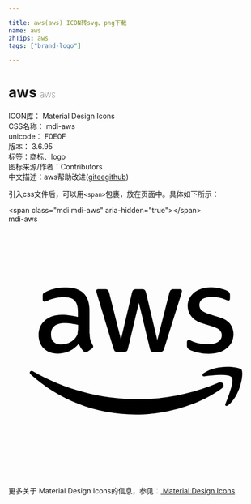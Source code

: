 ```yaml
---

title: aws(aws) ICON转svg、png下载
name: aws
zhTips: aws
tags: ["brand-logo"]

---
```


# aws  <small style="font-size: 60%;font-weight: 100">aws</small>


<div class="detail-page">
<p>
<span>
ICON库：
<span class="badge-secondary badge">Material Design Icons</span> 
</span>
<br/>
<span>
CSS名称：
<span class="badge-secondary badge">mdi-aws</span> 
</span>
<br/>
<span>
unicode：
<span class="badge-secondary badge">F0E0F</span> 
<copy-btn content='F0E0F' btn-title=""></copy-btn>
<copy-btn :content='String.fromCodePoint(parseInt("F0E0F", 16))' btn-title="复制U"></copy-btn>
</span>
<br/>
<span>
版本：
<span class="badge-secondary badge">3.6.95</span> 
</span><br/><span>标签：<span class="badge-light badge"><router-link to="/tags/brand-logo.html">商标、logo</router-link></span></span>
<br/>
<span>图标来源/作者：<span class="badge-light badge">Contributors</span></span> 
<br/>
<span class="zh-detail">中文描述：<span class="badge-primary badge">aws</span><span class="help-link"><span>帮助改进</span>(<a href="https://gitee.com/liuwave/icon-helper/edit/master/json/material/aws.json" target="_blank" rel="noopener noreferrer">gitee</a><a href="https://github.com/liuwave/icon-helper/edit/master/json/material/aws.json" target="_blank" rel="noopener noreferrer">github</a></span>)</span><br/>
</p>
</div>
<div class="alert alert-dark">
  <i class="mdi mdi-aws mdi-48px"></i>
  <i class="mdi mdi-aws mdi-36px"></i>
  <i class="mdi mdi-aws mdi-24px"></i>
  <i class="mdi mdi-aws mdi-18px"></i>
</div>
<div>
  <p>引入css文件后，可以用<code>&lt;span&gt;</code>包裹，放在页面中。具体如下所示：    
  </p>
  <div class="alert alert-primary" style="font-size: 14px">
    &lt;span class="mdi mdi-aws" aria-hidden="true"&gt;&lt;/span&gt;
    <copy-btn content='<span class="mdi mdi-aws" aria-hidden="true"></span>'></copy-btn>
  </div>
  <div class="alert alert-secondary">
    <i class="mdi mdi-aws"
    style="font-size: 24px"
    aria-hidden="true"></i> mdi-aws
    <copy-btn content="mdi-aws" btn-title="复制图标名称"></copy-btn>
  </div>
</div>
<div id="svg" class="svg-wrap">
<svg xmlns="http://www.w3.org/2000/svg" viewBox="0 0 24 24"><path d="M7.64,10.38C7.64,10.63 7.66,10.83 7.71,11C7.76,11.12 7.83,11.28 7.92,11.46C7.96,11.5 7.97,11.56 7.97,11.61C7.97,11.68 7.93,11.74 7.84,11.81L7.42,12.09C7.36,12.13 7.3,12.15 7.25,12.15C7.18,12.15 7.12,12.11 7.05,12.05C6.96,11.95 6.88,11.85 6.81,11.74C6.75,11.63 6.68,11.5 6.61,11.35C6.09,11.96 5.44,12.27 4.65,12.27C4.09,12.27 3.65,12.11 3.32,11.79C3,11.47 2.83,11.04 2.83,10.5C2.83,9.95 3.03,9.5 3.43,9.14C3.84,8.8 4.38,8.62 5.06,8.62C5.29,8.62 5.5,8.64 5.77,8.68C6,8.71 6.27,8.76 6.53,8.82V8.34C6.53,7.83 6.43,7.5 6.22,7.27C6,7.06 5.65,6.97 5.14,6.97C4.9,6.97 4.66,7 4.42,7.05C4.17,7.11 3.93,7.18 3.7,7.28C3.59,7.32 3.5,7.35 3.47,7.36C3.42,7.38 3.39,7.38 3.36,7.38C3.27,7.38 3.22,7.32 3.22,7.18V6.85C3.22,6.75 3.23,6.67 3.27,6.62C3.3,6.57 3.36,6.53 3.45,6.5C3.69,6.36 3.96,6.26 4.29,6.18C4.62,6.09 4.96,6.05 5.33,6.05C6.12,6.05 6.7,6.23 7.07,6.59C7.44,6.95 7.62,7.5 7.62,8.23V10.38H7.64M4.94,11.4C5.16,11.4 5.38,11.36 5.62,11.28C5.86,11.2 6.07,11.05 6.25,10.85C6.36,10.72 6.44,10.58 6.5,10.42C6.5,10.26 6.55,10.07 6.55,9.84V9.57C6.35,9.5 6.15,9.5 5.93,9.45C5.72,9.43 5.5,9.41 5.31,9.41C4.86,9.41 4.54,9.5 4.32,9.68C4.1,9.86 4,10.11 4,10.44C4,10.76 4.07,11 4.24,11.15C4.4,11.32 4.63,11.4 4.94,11.4M10.28,12.11C10.16,12.11 10.08,12.09 10,12.05C9.97,12 9.92,11.91 9.88,11.79L8.32,6.65C8.28,6.5 8.26,6.43 8.26,6.38C8.26,6.27 8.31,6.21 8.42,6.21H9.07C9.2,6.21 9.29,6.23 9.33,6.28C9.39,6.32 9.43,6.41 9.47,6.54L10.58,10.94L11.62,6.54C11.65,6.41 11.69,6.32 11.75,6.28C11.8,6.24 11.89,6.21 12,6.21H12.55C12.67,6.21 12.76,6.23 12.81,6.28C12.86,6.32 12.91,6.41 12.94,6.54L14,11L15.14,6.54C15.18,6.41 15.23,6.32 15.27,6.28C15.33,6.24 15.41,6.21 15.53,6.21H16.15C16.26,6.21 16.32,6.27 16.32,6.38C16.32,6.41 16.31,6.45 16.3,6.5C16.3,6.5 16.28,6.58 16.26,6.65L14.65,11.79C14.61,11.93 14.57,12 14.5,12.05C14.46,12.09 14.37,12.12 14.26,12.12H13.69C13.56,12.12 13.5,12.1 13.42,12.05C13.37,12 13.32,11.92 13.3,11.79L12.27,7.5L11.24,11.78C11.21,11.91 11.17,12 11.12,12.05C11.06,12.09 10.97,12.11 10.85,12.11H10.28M18.83,12.29C18.5,12.29 18.13,12.25 17.8,12.17C17.47,12.09 17.21,12 17.04,11.91C16.93,11.85 16.86,11.78 16.83,11.72C16.8,11.66 16.79,11.6 16.79,11.54V11.2C16.79,11.06 16.84,11 16.94,11C17,11 17,11 17.06,11C17.1,11 17.16,11.05 17.23,11.08C17.45,11.18 17.7,11.26 17.96,11.31C18.23,11.36 18.5,11.39 18.75,11.39C19.17,11.39 19.5,11.32 19.72,11.17C19.95,11 20.07,10.81 20.07,10.54C20.07,10.35 20,10.2 19.89,10.07C19.77,9.95 19.54,9.83 19.22,9.73L18.25,9.43C17.77,9.27 17.41,9.05 17.19,8.75C16.97,8.46 16.86,8.13 16.86,7.78C16.86,7.5 16.92,7.26 17.04,7.05C17.16,6.83 17.32,6.65 17.5,6.5C17.72,6.35 17.94,6.24 18.21,6.16C18.47,6.08 18.75,6.04 19.05,6.04C19.19,6.04 19.34,6.05 19.5,6.07C19.64,6.09 19.78,6.12 19.92,6.14C20.06,6.18 20.18,6.21 20.3,6.25C20.42,6.29 20.5,6.33 20.58,6.37C20.67,6.42 20.74,6.47 20.78,6.53C20.82,6.59 20.84,6.66 20.84,6.75V7.07C20.84,7.21 20.79,7.28 20.69,7.28C20.64,7.28 20.55,7.25 20.43,7.2C20.06,7.03 19.63,6.94 19.16,6.94C18.78,6.94 18.5,7 18.27,7.13C18.07,7.25 17.96,7.45 17.96,7.72C17.96,7.91 18.03,8.07 18.16,8.19C18.29,8.32 18.54,8.44 18.89,8.56L19.84,8.86C20.32,9 20.66,9.22 20.87,9.5C21.07,9.77 21.17,10.08 21.17,10.43C21.17,10.71 21.11,10.97 21,11.2C20.88,11.42 20.72,11.62 20.5,11.78C20.31,11.95 20.06,12.07 19.78,12.16C19.5,12.25 19.16,12.29 18.83,12.29M20.08,15.53C17.89,17.14 14.71,18 12,18C8.15,18 4.7,16.58 2.09,14.23C1.88,14.04 2.07,13.79 2.32,13.94C5.14,15.57 8.61,16.56 12.21,16.56C14.64,16.56 17.31,16.06 19.76,15C20.13,14.85 20.44,15.26 20.08,15.53M21,14.5C20.71,14.13 19.14,14.32 18.43,14.4C18.22,14.43 18.19,14.24 18.38,14.1C19.63,13.23 21.69,13.5 21.92,13.77C22.16,14.07 21.86,16.13 20.69,17.11C20.5,17.26 20.33,17.18 20.41,17C20.68,16.32 21.27,14.84 21,14.5Z" /></svg>
</div>
<detail full-name='mdi-aws'></detail>
    
<div><p>更多关于 Material Design Icons的信息，参见：<a target="_blank" href="https://iconhelper.cn/material.html"> Material Design Icons</a>
</p></div>
